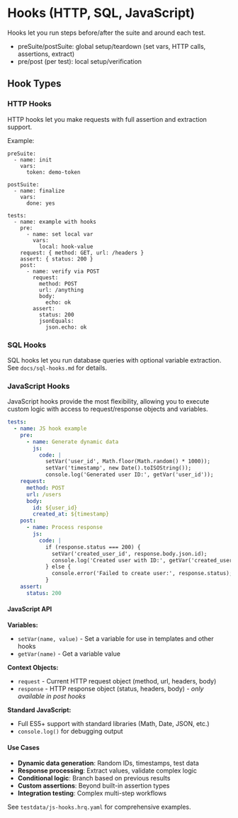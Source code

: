 # Hooks (HTTP, SQL, JavaScript)

Hooks let you run steps before/after the suite and around each test.

- preSuite/postSuite: global setup/teardown (set vars, HTTP calls, assertions, extract)
- pre/post (per test): local setup/verification

## Hook Types

### HTTP Hooks

HTTP hooks let you make requests with full assertion and extraction support.

Example:
```
preSuite:
  - name: init
    vars:
      token: demo-token

postSuite:
  - name: finalize
    vars:
      done: yes

tests:
  - name: example with hooks
    pre:
      - name: set local var
        vars:
          local: hook-value
    request: { method: GET, url: /headers }
    assert: { status: 200 }
    post:
      - name: verify via POST
        request:
          method: POST
          url: /anything
          body:
            echo: ok
        assert:
          status: 200
          jsonEquals:
            json.echo: ok
```

### SQL Hooks

SQL hooks let you run database queries with optional variable extraction. See `docs/sql-hooks.md` for details.

### JavaScript Hooks

JavaScript hooks provide the most flexibility, allowing you to execute custom logic with access to request/response objects and variables.

```yaml
tests:
  - name: JS hook example
    pre:
      - name: Generate dynamic data
        js:
          code: |
            setVar('user_id', Math.floor(Math.random() * 1000));
            setVar('timestamp', new Date().toISOString());
            console.log('Generated user ID:', getVar('user_id'));
    request:
      method: POST
      url: /users
      body:
        id: ${user_id}
        created_at: ${timestamp}
    post:
      - name: Process response
        js:
          code: |
            if (response.status === 200) {
              setVar('created_user_id', response.body.json.id);
              console.log('Created user with ID:', getVar('created_user_id'));
            } else {
              console.error('Failed to create user:', response.status);
            }
    assert:
      status: 200
```

#### JavaScript API

**Variables:**
- `setVar(name, value)` - Set a variable for use in templates and other hooks
- `getVar(name)` - Get a variable value

**Context Objects:**
- `request` - Current HTTP request object (method, url, headers, body)
- `response` - HTTP response object (status, headers, body) - *only available in post hooks*

**Standard JavaScript:**
- Full ES5+ support with standard libraries (Math, Date, JSON, etc.)
- `console.log()` for debugging output

#### Use Cases

- **Dynamic data generation**: Random IDs, timestamps, test data
- **Response processing**: Extract values, validate complex logic
- **Conditional logic**: Branch based on previous results
- **Custom assertions**: Beyond built-in assertion types
- **Integration testing**: Complex multi-step workflows

See `testdata/js-hooks.hrq.yaml` for comprehensive examples.
